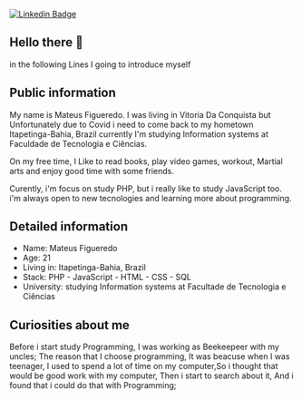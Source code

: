 [![Linkedin Badge](https://img.shields.io/badge/-LinkedIn-blue?style=flat-square&logo=Linkedin&logoColor=white&link=https://www.linkedin.com/in/mateus-figueredo-8a5749185/)](https://www.linkedin.com/in/mateus-figueredo-8a5749185/)
## Hello there 👋
in the following Lines I going to introduce myself 

## Public information
My name is Mateus Figueredo. I was living in Vitoria Da Conquista but Unfortunately due to Covid i need to come back to my hometown Itapetinga-Bahia, Brazil currently I'm studying Information systems at Faculdade de Tecnologia e Ciências.

On my free time, I Like to read books, play video games, workout, Martial arts and enjoy good time with some friends. 

Curently, i'm focus on study PHP, but i really like to study JavaScript too. i'm always open to new tecnologies and learning more about programming.

## Detailed information
* Name: Mateus Figueredo
* Age: 21
* Living in: Itapetinga-Bahia, Brazil
* Stack: PHP - JavaScript - HTML - CSS - SQL
* University: studying Information systems at Facultade de Tecnologia e Ciências
## Curiosities about me
Before i start study Programming, I was working as Beekeepeer with my uncles; 
The reason that I choose programming, It was beacuse when I was teenager, I used to spend a lot of time on my computer,So i thought that would be good work with my computer, Then i start to search about it, And i found that i could do that with Programming;


